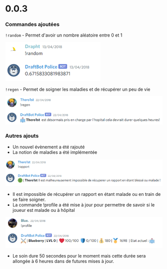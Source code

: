 # 0.0.3

### Commandes ajoutées

`!random` - Permet d'avoir un nombre aléatoire entre 0 et 1

![Tellement utile.](../.gitbook/assets/image%20%284%29.png)

`!regen` - Permet de soigner les maladies et de récupérer un peu de vie

![Personne n&apos;est nostalgique de cette commande.](../.gitbook/assets/image%20%2812%29.png)

### Autres ajouts

* Un nouvel évènement a été rajouté 
* La notion de maladies a été implémentée

![Ce message sera d&#xE9;sormais d&#xE9;test&#xE9; de tous.](../.gitbook/assets/image%20%2816%29.png)

* Il est impossible de récupérer un rapport en étant malade ou en train de se faire soigner.
* La commande !profile a été mise à jour pour permettre de savoir si le joueur est malade ou à hôpital

![Il semblerait que le joueur ne soit pas en bonne sant&#xE9;.](../.gitbook/assets/image%20%2826%29.png)

* Le soin dure 50 secondes pour le moment mais cette durée sera allongée à 6 heures dans de futures mises à jour.

  



